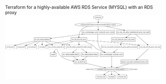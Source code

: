 Terraform for a highly-available AWS RDS Service (MYSQL) with an RDS proxy
![Visualization](./graph.svg)
